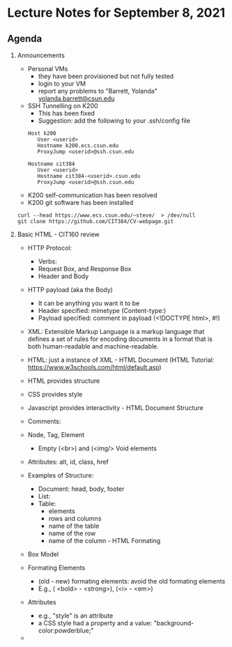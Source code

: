 # Lecture Notes for September 8, 2021


## Agenda
 1. Announcements
    - Personal VMs
      * they have been provisioned but not fully tested
      * login to your VM
      * report any problems to "Barrett, Yolanda" <yolanda.barrett@csun.edu>
    - SSH Tunnelling on K200
      * This has been fixed
      * Suggestion: add the following to your .ssh/config file
      ```
      Host k200
         User <userid>
         Hostname k200.ecs.csun.edu
         ProxyJump <userid>@ssh.csun.edu

      Hostname cit384
         User <userid>
         Hostname cit384-<userid>.csun.edu
         ProxyJump <userid>@ssh.csun.edu
      
      ```
    - K200 self-communication has been resolved
    - K200 git software has been installed
    ```
    curl --head https://www.ecs.csun.edu/~steve/  > /dev/null
    git clone https://github.com/CIT384/CV-webpage.git
    
    ```

  1. Basic HTML
    - CIT160 review
      * HTTP Protocol:  
        - Verbs:
        - Request Box, and Response Box
        - Header and Body
      * HTTP payload (aka the Body)
        - It can be anything you want it to be
        - Header specified: mimetype  (Content-type:)
        - Payload specified: comment in payload  (\<!DOCTYPE html\>, #!)
      * XML: Extensible Markup Language is a markup language that defines a set of rules for encoding documents in a format that is both human-readable and machine-readable.
      * HTML: just a instance of XML
    - HTML Document  (HTML Tutorial: https://www.w3schools.com/html/default.asp)
      * HTML provides structure
      * CSS provides style
      * Javascript provides interactivity
    - HTML Document Structure
      * Comments: <!--  comment string -->
      * Node, Tag, Element
        - Empty (\<br\>) and (\<img/\> Void elements
      * Attributes: alt, id, class, href

      * Examples of Structure:
        - Document: head, body, footer
        - List:
        - Table: 
            * elements
            * rows and columns
            * name of the table
            * name of the row
            * name of the column
    - HTML Formating
      * Box Model
      * Formating Elements
        - (old - new) formating elements: avoid the old formating elements
        - E.g., ( \<bold\> - \<strong\>), (\<i\> - \<em\>)

      * Attributes
        - e.g., "style" is an attribute
        - a CSS style had a property and a value: "background-color:powderblue;"
      *

